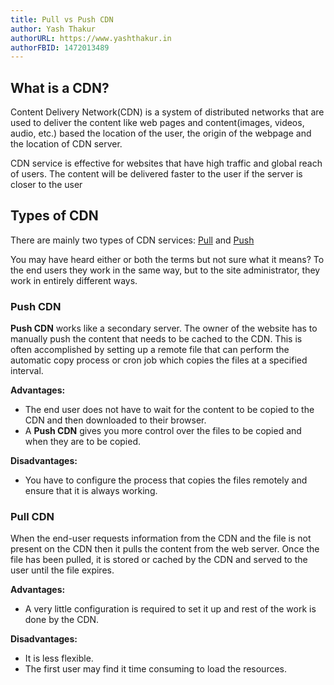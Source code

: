 ```yaml
---
title: Pull vs Push CDN
author: Yash Thakur
authorURL: https://www.yashthakur.in
authorFBID: 1472013489
---
```


## What is a CDN?

Content Delivery Network(CDN) is a system of distributed networks that are used to deliver
the content like web pages and content(images, videos, audio, etc.) based the location of 
the user, the origin of the webpage and the location of CDN server.

CDN service is effective for websites that have high traffic and global reach of users.
The content will be delivered faster to the user if the server is closer to the user 

<!--truncate-->

<div id="codefund"></div>
<script src="https://codefund.app/properties/108/funder.js" async="async"></script>

## Types of CDN

There are mainly two types of CDN services: [Pull](#pull-cdn) and [Push](#push-cdn)  

You may have heard either or both the terms but not sure what it means? To the end 
users they work in the same way, but to the site administrator, they work in 
entirely different ways.


### Push CDN
**Push CDN** works like a secondary server. The owner of the website has to manually push 
the content that needs to be cached to the CDN. This is often accomplished by setting 
up a remote file that can perform the automatic copy process or cron job which copies 
the files at a specified interval. 

**Advantages:**
  - The end user does not have to wait for the content to be copied to the CDN and then
  downloaded to their browser.
  - A **Push CDN** gives you more control over the files to be copied and when they are 
  to be copied.  

**Disadvantages:**
  - You have to configure the process that copies the files remotely and ensure that it 
  is always working.
  
   
### Pull CDN

When the end-user requests information from the CDN and the file is not present on the CDN 
then it pulls the content from the web server. Once the file has been pulled, it is stored 
or cached by the CDN and served to the user until the file expires. 

**Advantages:**
  - A very little configuration is required to set it up and rest of the work is done by the CDN.
  
**Disadvantages:**
  - It is less flexible.
  - The first user may find it time consuming to load the resources.  
  
<div class="custom-slant"></div>  

